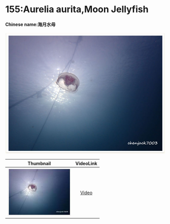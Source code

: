 # 155:Aurelia aurita,Moon Jellyfish

#### Chinese name:海月水母

![](../../.gitbook/assets/aurelia-aurita.jpg)

| Thumbnail | VideoLink |
| :---: | :---: |
| ![](../../.gitbook/assets/small-aurelia-aurita.jpg)  | [Video](https://drive.google.com/open?id=1Y6Hgni3ZVPSC5YontDxdWp2ZyZ1-nPOG) |

